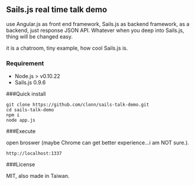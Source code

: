 ## Sails.js real time talk demo

use Angular.js as front end framework, Sails.js as backend framework, as a backend, just response JSON API. Whatever when you deep into Sails.js, thing will be changed easy.

it is a chatroom, tiny example, how cool Sails.js is.

### Requirement

 * Node.js > v0.10.22
 * Sails.js 0.9.6

###Quick install

    git clone https://github.com/clonn/sails-talk-demo.git
    cd sails-talk-demo
    npm i
    node app.js
  
###Execute

open broswer (maybe Chrome can get better experience...i am NOT sure.).

    http://localhost:1337
  
###License

MIT, also made in Taiwan.

